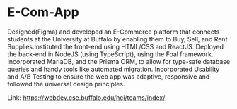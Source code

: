 # E-Com-App
Designed(Figma) and developed an E-Commerce platform that connects students at the University at Buffalo by enabling them to Buy, Sell, and Rent Supplies.Instituted the front-end using HTML/CSS and ReactJS.
Deployed the back-end in NodeJS (using TypeScript), using the Foal framework. Incorporated MariaDB, and the Prisma ORM, to allow for type-safe database queries and handy tools like automated migration.
Incorporated Usability and A/B Testing to ensure the web app was adaptive, responsive and followed the universal design principles. 

Link: https://webdev.cse.buffalo.edu/hci/teams/index/
